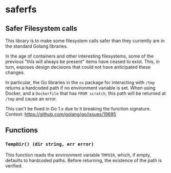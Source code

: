 saferfs
======

## Safer Filesystem calls
This library is to make some filesystem calls safer than they currently are in
the standard Golang libraries.

In the age of containers and other interesting filesystems, some of the previous
"this will always be present" items have ceased to exist. This, in turn, exposes
design decisions that could not have anticipated these changes.

In particular, the Go libraries in the `os` package for interacting with `/tmp`
returns a hardcoded path if no environment variable is set. When using Docker,
and a `Dockerfile` that has `FROM scratch`, this path will be returned at `/tmp`
and cause an error.

This can't be fixed in Go 1.x due to it breaking the function signature.
Context: https://github.com/golang/go/issues/19695

## Functions

### `TempDir() (dir string, err error)`
This function reads the environment variable `TMPDIR`, which, if empty, defaults
to hardcoded paths. Before returning, the existence of the path is verified.
